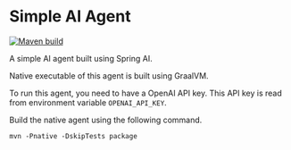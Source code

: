 # Simple AI Agent

[![Maven build](https://github.com/JavaAIDev/simple-ai-agent/actions/workflows/maven.yml/badge.svg)](https://github.com/JavaAIDev/simple-ai-agent/actions/workflows/maven.yml)

A simple AI agent built using Spring AI.

Native executable of this agent is built using GraalVM.

To run this agent, you need to have a OpenAI API key. This API key is read from environment variable
`OPENAI_API_KEY`.

Build the native agent using the following command.

```shell
mvn -Pnative -DskipTests package
```


